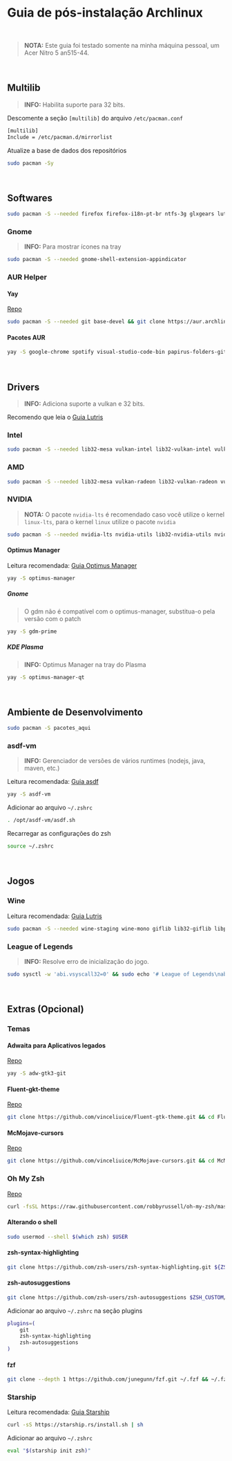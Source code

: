 # Guia de pós-instalação Archlinux

<br/>

> **NOTA:** Este guia foi testado somente na minha máquina pessoal, um Acer Nitro 5 an515-44.

<br/>

## Multilib

> **INFO:** Habilita suporte para 32 bits.

Descomente a seção `[multilib]` do arquivo `/etc/pacman.conf`

```bash
[multilib]
Include = /etc/pacman.d/mirrorlist
```

Atualize a base de dados dos repositórios

```bash
sudo pacman -Sy
```

<br/>

## Softwares

```bash
sudo pacman -S --needed firefox firefox-i18n-pt-br ntfs-3g glxgears lutris git papirus-icon-theme zsh zsh-completions htop bashtop neofetch gimp inkscape vlc dconf-editor
```

### Gnome

> **INFO:** Para mostrar ícones na tray

```bash
sudo pacman -S --needed gnome-shell-extension-appindicator
```

### AUR Helper

#### Yay

[Repo][yay]

```bash
sudo pacman -S --needed git base-devel && git clone https://aur.archlinux.org/yay.git && cd yay && makepkg -si
```

#### Pacotes AUR

```bash
yay -S google-chrome spotify visual-studio-code-bin papirus-folders-git
```

<br/>

## Drivers

> **INFO:** Adiciona suporte a vulkan e 32 bits.

Recomendo que leia o [Guia Lutris][lutrisinstallingdrivers]

### Intel

```bash
sudo pacman -S --needed lib32-mesa vulkan-intel lib32-vulkan-intel vulkan-icd-loader lib32-vulkan-icd-loader
```

### AMD

```bash
sudo pacman -S --needed lib32-mesa vulkan-radeon lib32-vulkan-radeon vulkan-icd-loader lib32-vulkan-icd-loader
```

### NVIDIA

> **NOTA:** O pacote `nvidia-lts` é recomendado caso você utilize o kernel `linux-lts`, para o kernel `linux` utilize o pacote `nvidia`

```bash
sudo pacman -S --needed nvidia-lts nvidia-utils lib32-nvidia-utils nvidia-settings vulkan-icd-loader lib32-vulkan-icd-loader
```

#### Optimus Manager

Leitura recomendada: [Guia Optimus Manager][optimusmanager]

```bash
yay -S optimus-manager
```

##### Gnome

> O gdm não é compatível com o optimus-manager, substitua-o pela versão com o patch

```bash
yay -S gdm-prime
```

##### KDE Plasma

> **INFO:** Optimus Manager na tray do Plasma

```bash
yay -S optimus-manager-qt
```

<br/>

## Ambiente de Desenvolvimento

```bash
sudo pacman -S pacotes_aqui
```

### asdf-vm

> **INFO:** Gerenciador de versões de vários runtimes (nodejs, java, maven, etc.)

Leitura recomendada: [Guia asdf][asdfvm]

```bash
yay -S asdf-vm
```

Adicionar ao arquivo `~/.zshrc`

```bash
. /opt/asdf-vm/asdf.sh
```

Recarregar as configurações do zsh

```bash
source ~/.zshrc
```

<br/>

## Jogos

### Wine

Leitura recomendada: [Guia Lutris][lutriswinedependencies]

```bash
sudo pacman -S --needed wine-staging wine-mono giflib lib32-giflib libpng lib32-libpng libldap lib32-libldap gnutls lib32-gnutls mpg123 lib32-mpg123 openal lib32-openal v4l-utils lib32-v4l-utils libpulse lib32-libpulse libgpg-error lib32-libgpg-error alsa-plugins lib32-alsa-plugins alsa-lib lib32-alsa-lib libjpeg-turbo lib32-libjpeg-turbo sqlite lib32-sqlite libxcomposite lib32-libxcomposite libxinerama lib32-libgcrypt libgcrypt lib32-libxinerama ncurses lib32-ncurses opencl-icd-loader lib32-opencl-icd-loader libxslt lib32-libxslt libva lib32-libva gtk3 lib32-gtk3 gst-plugins-base-libs lib32-gst-plugins-base-libs vulkan-icd-loader lib32-vulkan-icd-loader
```

### League of Legends

> **INFO:** Resolve erro de inicialização do jogo.

```bash
sudo sysctl -w 'abi.vsyscall32=0' && sudo echo '# League of Legends\nabi.vsyscall32=0' > /etc/sysctl.d/lol.conf
```

<br/>

## Extras (Opcional)

### Temas

#### Adwaita para Aplicativos legados

[Repo][adwgtk3]

```bash
yay -S adw-gtk3-git
```

#### Fluent-gkt-theme

[Repo][fluentgtktheme]

```bash
git clone https://github.com/vinceliuice/Fluent-gtk-theme.git && cd Fluent-gtk-theme && sudo ./install.sh -i arch --tweaks round solid
```

#### McMojave-cursors

[Repo][mcmojavecursors]

```bash
git clone https://github.com/vinceliuice/McMojave-cursors.git && cd McMojave-cursors && sudo ./install.sh
```

### Oh My Zsh

[Repo][ohmyzsh]

```bash
curl -fsSL https://raw.githubusercontent.com/robbyrussell/oh-my-zsh/master/tools/install.sh | sh; zsh
```

#### Alterando o shell

```bash
sudo usermod --shell $(which zsh) $USER
```

#### zsh-syntax-highlighting

```bash
git clone https://github.com/zsh-users/zsh-syntax-highlighting.git ${ZSH_CUSTOM:-~/.oh-my-zsh/custom}/plugins/zsh-syntax-highlighting
```

#### zsh-autosuggestions

```bash
git clone https://github.com/zsh-users/zsh-autosuggestions $ZSH_CUSTOM/plugins/zsh-autosuggestions
```

Adicionar ao arquivo `~/.zshrc` na seção plugins

```bash
plugins=(
    git
    zsh-syntax-highlighting
    zsh-autosuggestions
)
```

#### fzf

```bash
git clone --depth 1 https://github.com/junegunn/fzf.git ~/.fzf && ~/.fzf/install
```

### Starship

Leitura recomendada: [Guia Starship][starship]

```bash
curl -sS https://starship.rs/install.sh | sh
```

Adicionar ao arquivo `~/.zshrc`

```bash
eval "$(starship init zsh)"
```

<!-- links -->

[lutrisinstallingdrivers]: https://github.com/lutris/docs/blob/master/InstallingDrivers.md#arch--manjaro--other-arch-linux-derivatives
[lutriswinedependencies]: https://github.com/lutris/docs/blob/master/WineDependencies.md#archantergosmanjaroother-arch-derivatives
[yay]: https://github.com/Jguer/yay
[optimusmanager]: https://github.com/Askannz/optimus-manager
[asdfvm]: https://asdf-vm.com/guide/getting-started.html#_1-install-dependencies
[adwgtk3]: https://github.com/lassekongo83/adw-gtk3
[fluentgtktheme]: https://github.com/vinceliuice/Fluent-gtk-theme
[mcmojavecursors]: https://github.com/vinceliuice/McMojave-cursors
[ohmyzsh]: https://github.com/ohmyzsh/ohmyzsh
[starship]: https://starship.rs/guide/
